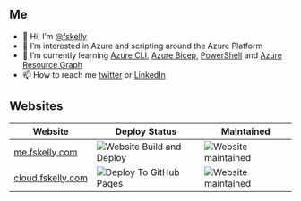 ## Me

- 👋 Hi, I’m [@fskelly](https://twitter.com/fskelly)
- 👀 I’m interested in Azure and scripting around the Azure Platform
- 🌱 I’m currently learning [Azure CLI](https://docs.microsoft.com/en-us/cli/azure/), [Azure Bicep](https://docs.microsoft.com/en-us/azure/azure-resource-manager/bicep/overview?tabs=bicep), [PowerShell](https://docs.microsoft.com/en-us/powershell/) and [Azure Resource Graph]((https://docs.microsoft.com/en-us/azure/governance/resource-graph/overview))
- 📫 How to reach me [twitter](https://twitter.com/fskelly) or [LinkedIn](https://www.linkedin.com/in/fletcherkelly/)

## Websites

| Website | Deploy Status | Maintained |
|---|---|---|
| [me.fskelly.com](https://me.fskelly.com) | ![Website Build and Deploy](https://github.com/fskelly/me.fskelly.com/actions/workflows/hugo.yaml/badge.svg)|![Website maintained](https://img.shields.io/maintenance/yes/2024?style=plastic)
| [cloud.fskelly.com](https://cloud.fskelly.com)| ![Deploy To GitHub Pages](https://github.com/fskelly/cloud.fskelly.com/actions/workflows/hugo.yaml/badge.svg) |![Website maintained](https://img.shields.io/maintenance/yes/2024?style=plastic)

<!---
fskelly/fskelly is a ✨ special ✨ repository because its `README.md` (this file) appears on your GitHub profile.
You can click the Preview link to take a look at your changes.
--->

